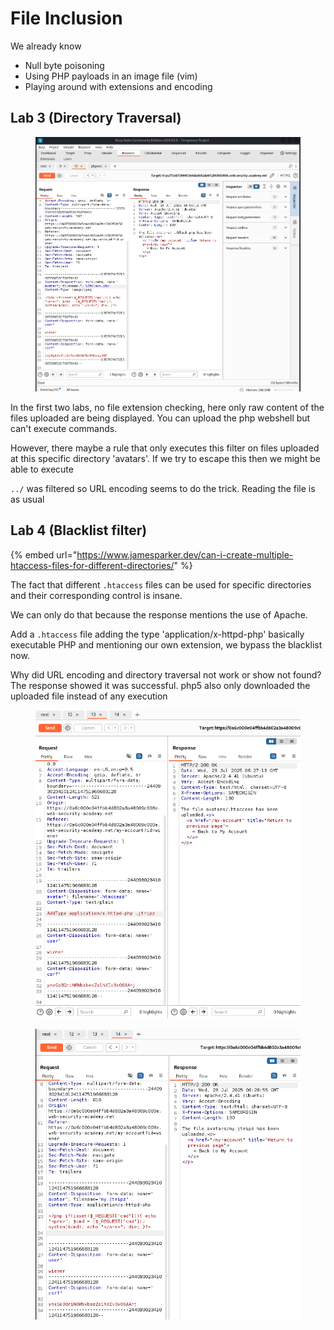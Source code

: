 # File Inclusion

We already know

* Null byte poisoning
* Using PHP payloads in an image file (vim)
* Playing around with extensions and encoding

## Lab 3 (Directory Traversal)

<figure><img src="../../.gitbook/assets/image (4).png" alt=""><figcaption></figcaption></figure>

In the first two labs, no file extension checking, here only raw content of the files uploaded are being displayed. You can upload the php webshell but can't execute commands.

However, there maybe a rule that only executes this filter on files uploaded at this specific directory 'avatars'. If we try to escape this then we might be able to execute

`../` was filtered so URL encoding seems to do the trick. Reading the file is as usual

## Lab 4 (Blacklist filter)

{% embed url="https://www.jamesparker.dev/can-i-create-multiple-htaccess-files-for-different-directories/" %}

The fact that different `.htaccess` files can be used for specific directories and their corresponding control is insane.

We can only do that because the response mentions the use of Apache.

Add a `.htaccess` file adding the type 'application/x-httpd-php' basically executable PHP and mentioning our own extension, we bypass the blacklist now.

Why did URL encoding and directory traversal not work or show not found? The response showed it was successful. php5 also only downloaded the uploaded file instead of any execution

<div align="left"><figure><img src="../../.gitbook/assets/image (1).png" alt="" width="503"><figcaption></figcaption></figure></div>

<div align="left"><figure><img src="../../.gitbook/assets/image.png" alt="" width="504"><figcaption></figcaption></figure></div>

